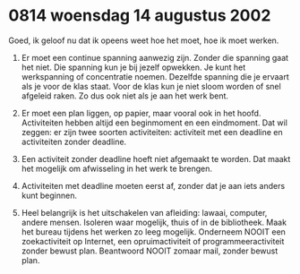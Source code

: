 # 0814 woensdag 14 augustus 2002
Goed, ik geloof nu dat ik opeens weet hoe het moet, hoe ik moet werken.

1. Er moet een continue spanning aanwezig zijn. Zonder die spanning gaat het niet. Die spanning kun je bij jezelf opwekken. Je kunt het werkspanning of concentratie noemen. Dezelfde spanning die je ervaart als je voor de klas staat. Voor de klas kun je niet sloom worden of snel afgeleid raken. Zo dus ook niet als je aan het werk bent.

2. Er moet een plan liggen, op papier, maar vooral ook in het hoofd. Activiteiten hebben altijd een beginmoment en een eindmoment. Dat wil zeggen: er zijn twee soorten activiteiten: activiteit met een deadline en activiteiten zonder deadline. 

3. Een activiteit zonder deadline hoeft niet afgemaakt te worden. Dat maakt het mogelijk om afwisseling in het werk te brengen. 

4. Activiteiten met deadline moeten eerst af, zonder dat je aan iets anders kunt beginnen. 

5. Heel belangrijk is het uitschakelen van afleiding: lawaai, computer, andere mensen. Isoleren waar mogelijk, thuis of in de bibliotheek. Maak het bureau tijdens het werken zo leeg mogelijk. Onderneem NOOIT een zoekactiviteit op Internet, een opruimactiviteit of programmeeractiviteit zonder bewust plan. Beantwoord NOOIT zomaar mail, zonder bewust plan.